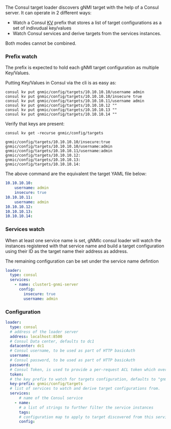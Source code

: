 The Consul target loader discovers gNMI target with the help of a Consul server.
It can operate in 2 different ways:

- Watch a Consul [KV](https://www.consul.io/docs/dynamic-app-config/kv) prefix that stores a list of target configurations as a set of indivudual key/values
- Watch Consul services and derive targets from the services instances.

Both modes cannot be combined.

### Prefix watch
The prefix is expected to hold each gNMI target configuration as multiple Key/Values.

Putting Key/Values in Consul via the cli is as easy as:

```shell
consul kv put gnmic/config/targets/10.10.10.10/username admin
consul kv put gnmic/config/targets/10.10.10.10/insecure true
consul kv put gnmic/config/targets/10.10.10.11/username admin
consul kv put gnmic/config/targets/10.10.10.12 ""
consul kv put gnmic/config/targets/10.10.10.13 ""
consul kv put gnmic/config/targets/10.10.10.14 ""
```

Verify that keys are present:

```shell
consul kv get -recurse gnmic/config/targets
```

```text
gnmic/config/targets/10.10.10.10/insecure:true
gnmic/config/targets/10.10.10.10/username:admin
gnmic/config/targets/10.10.10.11/username:admin
gnmic/config/targets/10.10.10.12:
gnmic/config/targets/10.10.10.13:
gnmic/config/targets/10.10.10.14:
```

The above command are the equivalent the target YAML file below:

```yaml
10.10.10.10:
    username: admin
    insecure: true
10.10.10.11:
    username: admin
10.10.10.12:
10.10.10.13:
10.10.10.14:
```

### Services watch

When at least one service name is set, gNMIc consul loader will watch the instances registered with that service name and build a target configuration using their ID as the target name
their address as address.

The remaining configuration can be set under the service name defintion

```yaml
loader:
  type: consul
  services:
    - name: cluster1-gnmi-server
      config:
        insecure: true
        username: admin
```
### Configuration

```yaml
loader:
  type: consul
  # address of the loader server
  address: localhost:8500
  # Consul Data center, defaults to dc1
  datacenter: dc1
  # Consul username, to be used as part of HTTP basicAuth
  username:
  # Consul password, to be used as part of HTTP basicAuth
  password:
  # Consul Token, is used to provide a per-request ACL token which overrides the agent's default token
  token:
  # the key prefix to watch for targets configuration, defaults to "gnmic/config/targets"
  key-prefix: gnmic/config/targets
  # list of services to watch and derive target configurations from.
  services:
      # name of the Consul service
    - name:
      # a list of strings to further filter the service instances
      tags: 
      # configuration map to apply to target discovered from this service
      config:
```
